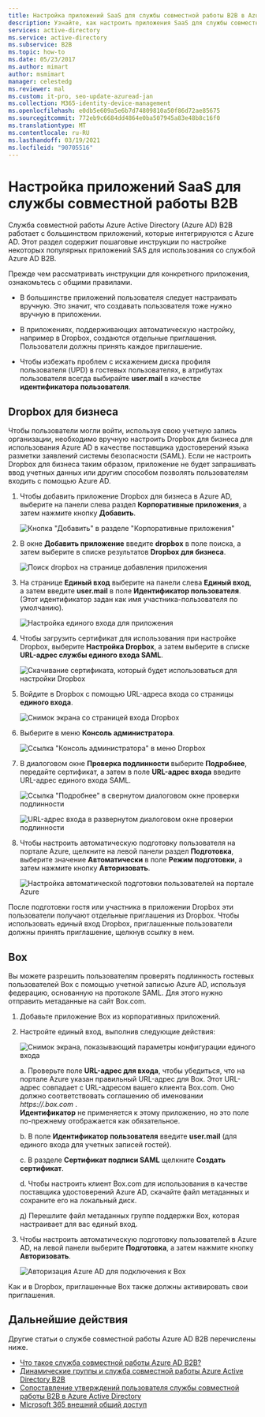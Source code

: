 ```yaml
---
title: Настройка приложений SaaS для службы совместной работы B2B в Azure AD
description: Узнайте, как настроить приложения SaaS для службы совместной работы Azure Active Directory B2B и просмотреть дополнительные доступные ресурсы.
services: active-directory
ms.service: active-directory
ms.subservice: B2B
ms.topic: how-to
ms.date: 05/23/2017
ms.author: mimart
author: msmimart
manager: celestedg
ms.reviewer: mal
ms.custom: it-pro, seo-update-azuread-jan
ms.collection: M365-identity-device-management
ms.openlocfilehash: e0db5e609a5e6b7d74809810a50f86d72ae85675
ms.sourcegitcommit: 772eb9c6684dd4864e0ba507945a83e48b8c16f0
ms.translationtype: MT
ms.contentlocale: ru-RU
ms.lasthandoff: 03/19/2021
ms.locfileid: "90705516"
---
```

# <a name="configure-saas-apps-for-b2b-collaboration"></a>Настройка приложений SaaS для службы совместной работы B2B

Служба совместной работы Azure Active Directory (Azure AD) B2B работает с большинством приложений, которые интегрируются с Azure AD. Этот раздел содержит пошаговые инструкции по настройке некоторых популярных приложений SAS для использования со службой Azure AD B2B.

Прежде чем рассматривать инструкции для конкретного приложения, ознакомьтесь с общими правилами.

* В большинстве приложений пользователя следует настраивать вручную. Это значит, что создавать пользователя тоже нужно вручную в приложении.

* В приложениях, поддерживающих автоматическую настройку, например в Dropbox, создаются отдельные приглашения. Пользователи должны принять каждое приглашение.

* Чтобы избежать проблем с искажением диска профиля пользователя (UPD) в гостевых пользователях, в атрибутах пользователя всегда выбирайте **user.mail** в качестве **идентификатора пользователя**.


## <a name="dropbox-business"></a>Dropbox для бизнеса

Чтобы пользователи могли войти, используя свою учетную запись организации, необходимо вручную настроить Dropbox для бизнеса для использования Azure AD в качестве поставщика удостоверений языка разметки заявлений системы безопасности (SAML). Если не настроить Dropbox для бизнеса таким образом, приложение не будет запрашивать ввод учетных данных или другим способом позволять пользователям входить с помощью Azure AD.

1. Чтобы добавить приложение Dropbox для бизнеса в Azure AD, выберите на панели слева раздел **Корпоративные приложения**, а затем нажмите кнопку **Добавить**.

   ![Кнопка "Добавить" в разделе "Корпоративные приложения"](media/configure-saas-apps/add-dropbox.png)

2. В окне **Добавить приложение** введите **dropbox** в поле поиска, а затем выберите в списке результатов **Dropbox для бизнеса**.

   ![Поиск dropbox на странице добавления приложения](media/configure-saas-apps/add-app-dialog.png)

3. На странице **Единый вход** выберите на панели слева **Единый вход**, а затем введите **user.mail** в поле **Идентификатор пользователя**. (Этот идентификатор задан как имя участника-пользователя по умолчанию).

   ![Настройка единого входа для приложения](media/configure-saas-apps/configure-app-sso.png)

4. Чтобы загрузить сертификат для использования при настройке Dropbox, выберите **Настройка Dropbox**, а затем выберите в списке **URL-адрес службы единого входа SAML**.

   ![Скачивание сертификата, который будет использоваться для настройки Dropbox](media/configure-saas-apps/download-certificate.png)

5. Войдите в Dropbox с помощью URL-адреса входа со страницы **единого входа**.

   ![Снимок экрана со страницей входа Dropbox](media/configure-saas-apps/sign-in-to-dropbox.png)

6. Выберите в меню **Консоль администратора**.

   ![Ссылка "Консоль администратора" в меню Dropbox](media/configure-saas-apps/dropbox-menu.png)

7. В диалоговом окне **Проверка подлинности** выберите **Подробнее**, передайте сертификат, а затем в поле **URL-адрес входа** введите URL-адрес единого входа SAML.

   ![Ссылка "Подробнее" в свернутом диалоговом окне проверки подлинности](media/configure-saas-apps/dropbox-auth-01.png)

   ![URL-адрес входа в развернутом диалоговом окне проверки подлинности](media/configure-saas-apps/paste-single-sign-on-URL.png)

8. Чтобы настроить автоматическую подготовку пользователя на портале Azure, щелкните на левой панели раздел **Подготовка**, выберите значение **Автоматически** в поле **Режим подготовки**, а затем нажмите кнопку **Авторизовать**.

   ![Настройка автоматической подготовки пользователей на портале Azure](media/configure-saas-apps/set-up-automatic-provisioning.png)

После подготовки гостя или участника в приложении Dropbox эти пользователи получают отдельные приглашения из Dropbox. Чтобы использовать единый вход Dropbox, приглашенные пользователи должны принять приглашение, щелкнув ссылку в нем.

## <a name="box"></a>Box
Вы можете разрешить пользователям проверять подлинность гостевых пользователей Box с помощью учетной записью Azure AD, используя федерацию, основанную на протоколе SAML. Для этого нужно отправить метаданные на сайт Box.com.

1. Добавьте приложение Box из корпоративных приложений.

2. Настройте единый вход, выполнив следующие действия:

   ![Снимок экрана, показывающий параметры конфигурации единого входа](media/configure-saas-apps/configure-box-sso.png)

   а. Проверьте поле **URL-адрес для входа**, чтобы убедиться, что на портале Azure указан правильный URL-адрес для Box. Этот URL-адрес совпадает с URL-адресом вашего клиента Box.com. Оно должно соответствовать соглашению об именовании *https://.box.com* .  
   **Идентификатор** не применяется к этому приложению, но это поле по-прежнему отображается как обязательное.

   b. В поле **Идентификатор пользователя** введите **user.mail** (для единого входа для учетных записей гостей).

   c. В разделе **Сертификат подписи SAML** щелкните **Создать сертификат**.

   d. Чтобы настроить клиент Box.com для использования в качестве поставщика удостоверений Azure AD, скачайте файл метаданных и сохраните его на локальный диск.

   д) Перешлите файл метаданных группе поддержки Box, которая настраивает для вас единый вход.

3. Чтобы настроить автоматическую подготовку пользователей в Azure AD, на левой панели выберите **Подготовка**, а затем нажмите кнопку **Авторизовать**.

   ![Авторизация Azure AD для подключения к Box](media/configure-saas-apps/auth-azure-ad-to-connect-to-box.png)

Как и в Dropbox, приглашенные Box также должны активировать свои приглашения.

## <a name="next-steps"></a>Дальнейшие действия

Другие статьи о службе совместной работы Azure AD B2B перечислены ниже.

- [Что такое служба совместной работы Azure AD B2B?](what-is-b2b.md)
- [Динамические группы и служба совместной работы Azure Active Directory B2B](use-dynamic-groups.md)
- [Сопоставление утверждений пользователя службы совместной работы B2B в Azure Active Directory](claims-mapping.md)
- [Microsoft 365 внешний общий доступ](o365-external-user.md)

